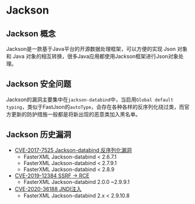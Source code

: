 # Jackson
## Jackson 概念
Jackson是一款基于Java平台的开源数据处理框架，可以方便的实现 Json 对象和 Java 对象的相互转换，很多Java应用都使用Jackson框架进行Json对象处理。

## Jackson 安全问题
Jackson的漏洞主要集中在`jackson-databind`中，当启用`Global default typing`，类似于FastJson的`autoType`，会存在各种各样的反序列化绕过类，而官方更新的防护措施一般都是将新出现的恶意类加入黑名单。

## Jackson 历史漏洞
- [CVE-2017-7525 Jackson-databind 反序列化漏洞](https://mp.weixin.qq.com/s/PPVbQVvlDLY8dRGLqLt2LQ)
  - FasterXML Jackson-databind < 2.6.7.1
  - FasterXML Jackson-databind < 2.7.9.1
  - FasterXML Jackson-databind < 2.8.9   
- [CVE-2019-12384 SSRF -> RCE](https://blog.csdn.net/xuandao_ahfengren/article/details/106967892)
  - FasterXML Jackson-databind 2.0.0 ~2.9.9.1
- [CVE-2020-36188 JNDI注入](https://zhuanlan.zhihu.com/p/344568487)
  - FasterXML Jackson-databind 2.x < 2.9.10.8
